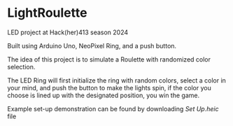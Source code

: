 # LightRoulette
LED project at Hack(her)413 season 2024

Built using Arduino Uno, NeoPixel Ring, and a push button.

The idea of this project is to simulate a Roulette with randomized color selection.

The LED Ring will first initialize the ring with random colors, select a color in your mind, and push the button to make the lights spin, if the color you choose is lined up with the designated position, you win the game.

Example set-up demonstration can be found by downloading _Set Up.heic_ file
